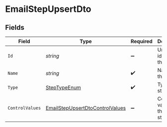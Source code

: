 # EmailStepUpsertDto


## Fields

| Field                                                                                         | Type                                                                                          | Required                                                                                      | Description                                                                                   |
| --------------------------------------------------------------------------------------------- | --------------------------------------------------------------------------------------------- | --------------------------------------------------------------------------------------------- | --------------------------------------------------------------------------------------------- |
| `Id`                                                                                          | *string*                                                                                      | :heavy_minus_sign:                                                                            | Unique identifier of the step                                                                 |
| `Name`                                                                                        | *string*                                                                                      | :heavy_check_mark:                                                                            | Name of the step                                                                              |
| `Type`                                                                                        | [StepTypeEnum](../../Models/Components/StepTypeEnum.md)                                       | :heavy_check_mark:                                                                            | Type of the step                                                                              |
| `ControlValues`                                                                               | [EmailStepUpsertDtoControlValues](../../Models/Components/EmailStepUpsertDtoControlValues.md) | :heavy_minus_sign:                                                                            | Control values for the Email step.                                                            |